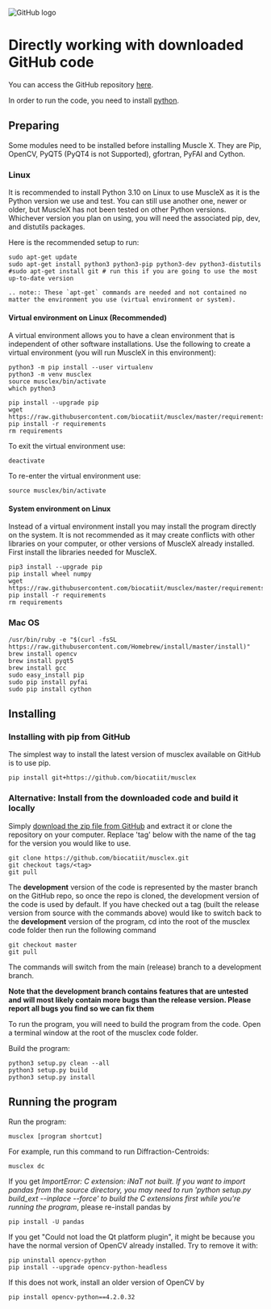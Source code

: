 ![GitHub logo](https://github.githubassets.com/images/modules/logos_page/GitHub-Mark.png)

# Directly working with downloaded GitHub code

You can access the GitHub repository [here](https://github.com/biocatiit/musclex).

In order to run the code, you need to install [python](https://www.python.org/).

## Preparing

Some modules need to be installed before installing Muscle X. They are Pip, OpenCV, PyQT5 (PyQT4 is not Supported), gfortran, PyFAI and Cython.

### Linux

It is recommended to install Python 3.10 on Linux to use MuscleX as it is the Python version we use and test. You can still use another one, newer or older, but MuscleX has not been tested on other Python versions. Whichever version you plan on using, you will need the associated pip, dev, and distutils packages. 

Here is the recommended setup to run:
```
sudo apt-get update
sudo apt-get install python3 python3-pip python3-dev python3-distutils 
#sudo apt-get install git # run this if you are going to use the most up-to-date version
```
```eval_rst
.. note:: These `apt-get` commands are needed and not contained no matter the environment you use (virtual environment or system).
```

#### Virtual environment on Linux (Recommended)

A virtual environment allows you to have a clean environment that is independent of other software installations. Use the following to create a virtual environment (you will run MuscleX in this environment):

```
python3 -m pip install --user virtualenv
python3 -m venv musclex
source musclex/bin/activate
which python3

pip install --upgrade pip
wget https://raw.githubusercontent.com/biocatiit/musclex/master/requirements
pip install -r requirements
rm requirements
```

To exit the virtual environment use:
```
deactivate
```
To re-enter the virtual environment use:
```
source musclex/bin/activate
```

#### System environment on Linux

Instead of a virtual environment install you may install the program directly on the system. It is not recommended as it may create conflicts with other libraries on your computer, or other versions of MuscleX already installed.
First install the libraries needed for MuscleX. 
```
pip3 install --upgrade pip
pip install wheel numpy
wget https://raw.githubusercontent.com/biocatiit/musclex/master/requirements
pip install -r requirements
rm requirements
```

### Mac OS
```
/usr/bin/ruby -e "$(curl -fsSL https://raw.githubusercontent.com/Homebrew/install/master/install)"
brew install opencv
brew install pyqt5
brew install gcc
sudo easy_install pip
sudo pip install pyfai
sudo pip install cython
```

## Installing

### Installing with pip from GitHub

The simplest way to install the latest version of musclex available on GitHub is to use pip.
```
pip install git+https://github.com/biocatiit/musclex
```

### Alternative: Install from the downloaded code and build it locally

Simply [download the zip file from GitHub](https://github.com/biocatiit/musclex) and extract it or clone the repository on your computer. 
 Replace 'tag' below with the name of the tag for the version you would like to use.
```
git clone https://github.com/biocatiit/musclex.git
git checkout tags/<tag>
git pull
```

The **development** version of the code is represented by the master branch on the GitHub repo, so once the repo is cloned, the development version of the code is used by default.  If you have checked out a tag (built the release version from source with the commands above) would like to switch back to the **development** version of the program, cd into the root of the musclex code folder then run the following command

```
git checkout master
git pull
```

The commands will switch from the main (release) branch to a development branch.

**Note that the development branch contains features that are untested and will most likely contain more bugs than the release version. Please report all bugs you find so we can fix them**


To run the program, you will need to build the program from the code. Open a terminal window at the root of the musclex code folder.

Build the program:
```
python3 setup.py clean --all
python3 setup.py build
python3 setup.py install
```

## Running the program

Run the program:
```
musclex [program shortcut]
```
For example, run this command to run Diffraction-Centroids:
```
musclex dc
```
If you get _ImportError: C extension: iNaT not built. If you want to import pandas from the source directory, you may need to run 'python setup.py build_ext --inplace --force' to build the C extensions first while you're running the program_, please re-install pandas by
```
pip install -U pandas
```
If you get "Could not load the Qt platform plugin", it might be because you have the normal version of OpenCV already installed. Try to remove it with:
```
pip uninstall opencv-python
pip install --upgrade opencv-python-headless
```
If this does not work, install an older version of OpenCV by
```
pip install opencv-python==4.2.0.32
```


